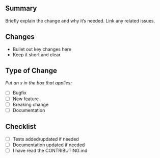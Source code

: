 ## Summary

Briefly explain the change and why it’s needed. Link any related issues.

## Changes

- Bullet out key changes here
- Keep it short and clear

## Type of Change

_Put an `x` in the box that applies:_

- [ ] Bugfix
- [ ] New feature
- [ ] Breaking change
- [ ] Documentation

## Checklist

- [ ] Tests added/updated if needed
- [ ] Documentation updated if needed
- [ ] I have read the CONTRIBUTING.md
